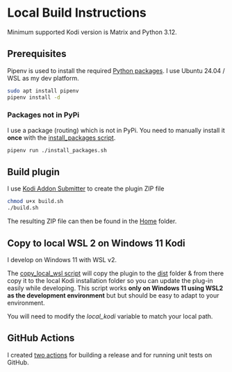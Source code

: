 # Local Build Instructions

Minimum supported Kodi version is Matrix and Python 3.12.

## Prerequisites

Pipenv is used to install the required [Python packages](../Pipfile). I use Ubuntu 24.04 / WSL as my dev platform.

```bash
sudo apt install pipenv
pipenv install -d
```

### Packages not in PyPi

I use a package (routing) which is not in PyPi. You need to manually install it **once** with the [install_packages script](./install_packages.sh).

```bash
pipenv run ./install_packages.sh
```

## Build plugin

I use [Kodi Addon Submitter](https://github.com/xbmc/kodi-addon-submitter) to create the plugin ZIP file

```bash
chmod u+x build.sh
./build.sh
```

The resulting ZIP file can then be found in the [Home](..) folder.

## Copy to local WSL 2 on Windows 11 Kodi

I develop on Windows 11 with WSL v2.

The [copy_local_wsl script](./copy_local_wsl.sh) will copy the plugin to the [dist](./dist) folder & from there copy it to the local Kodi installation folder so you can update the plug-in easily while developing. This script works **only on Windows 11 using WSL2 as the development environment** but but should be easy to adapt to your environment.

You will need to modify the *local_kodi* variable to match your local path.

## GitHub Actions

I created [two actions](../.github) for building a release and for running unit tests on GitHub.
